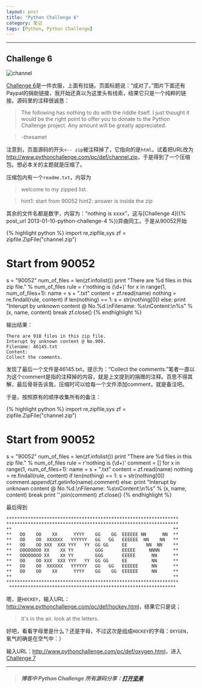 ```yaml
---
layout: post
title: "Python Challenge 6"
category: 笔记
tags: [Python, Python Challenge]
---
```


---

## Challenge 6

![channel](/assets/images/posts/2013-01-10-python-challenge-6-channel.jpg)

[Challenge 6][]是一件衣服，上面有拉链。页面标题说：“成对了。”图片下面还有Paypal的捐助链接，我开始还真以为这里头有线索，结果它只是一个纯粹的链接。源码里的注释很诚恳：

> The following has nothing to do with the riddle itself. I just thought it would be the right point to offer you to donate to the Python Challenge project. Any amount will be greatly appreciated.

> -thesamet

注意到，页面源码的开头`<-- zip`被注释掉了，它指向的是`html`。试着把URL改为<http://www.pythonchallenge.com/pc/def/channel.zip>，于是得到了一个压缩包。想必本关的主题就是压缩了。

压缩包内有一个`readme.txt`，内容为

> welcome to my zipped list.

> hint1: start from 90052
> hint2: answer is inside the zip
>

其余的文件名都是数字，内容为：“nothing is xxxx”，这与[Challenge 4]({% post_url 2013-01-10-python-challenge-4 %})异曲同工。于是从90052开始

{% highlight python %}
import re,zipfile,sys
zf = zipfile.ZipFile("channel.zip")
# Start from 90052
s = "90052"
num_of_files = len(zf.infolist())
print "There are %d files in this zip file." % num_of_files
rule = r'nothing is (\d+)'
for x in range(1, num_of_files+1):
    name = s + ".txt"
    content = zf.read(name)
    nothing = re.findall(rule, content)
    if len(nothing) == 1:
        s = str(nothing[0])
    else:
        print "Interupt by unknown content @ No.%d.\nFilename: %s\nContent:\n%s" % (x, name, content)
        break
zf.close()
{% endhighlight %}

输出结果：

    There are 910 files in this zip file.
    Interupt by unknown content @ No.909.
    Filename: 46145.txt
    Content:
    Collect the comments.

发现了最后一个文件是46145.txt，提示为：“Collect the comments.”笔者一直以为这个comment是指的注释掉的内容，就是上文提到的捐赠的注释。百思不得其解，最后骨哥告诉我，压缩时可以给每一个文件添加comment，就是备注吧。

于是，按照原有的顺序收集所有的备注：

{% highlight python %}
import re,zipfile,sys
zf = zipfile.ZipFile("channel.zip")
# Start from 90052
s = "90052"
num_of_files = len(zf.infolist())
print "There are %d files in this zip file." % num_of_files
rule = r'nothing is (\d+)'
comment = []
for x in range(1, num_of_files+1):
    name = s + ".txt"
    content = zf.read(name)
    nothing = re.findall(rule, content)
    if len(nothing) == 1:
        s = str(nothing[0])
        comment.append(zf.getinfo(name).comment)
    else:
        print "Interupt by unknown content @ No.%d.\nFilename: %s\nContent:\n%s" % (x, name, content)
        break
print ''.join(comment)
zf.close()
{% endhighlight %}

最后得到

<pre><code
>****************************************************************
****************************************************************
**                                                            **
**   OO    OO    XX      YYYY    GG    GG  EEEEEE NN      NN  **
**   OO    OO  XXXXXX   YYYYYY   GG   GG   EEEEEE  NN    NN   **
**   OO    OO XXX  XXX YYY   YY  GG GG     EE       NN  NN    **
**   OOOOOOOO XX    XX YY        GGG       EEEEE     NNNN     **
**   OOOOOOOO XX    XX YY        GGG       EEEEE      NN      **
**   OO    OO XXX  XXX YYY   YY  GG GG     EE         NN      **
**   OO    OO  XXXXXX   YYYYYY   GG   GG   EEEEEE     NN      **
**   OO    OO    XX      YYYY    GG    GG  EEEEEE     NN      **
**                                                            **
****************************************************************
 **************************************************************
</code></pre>


嗯，是`HOCKEY`，输入URL：<http://www.pythonchallenge.com/pc/def/hockey.html>，结果它只是说；

> it's in the air. look at the letters.

好吧，看看字母里是什么？还是字母，不过这次是组成`HOCKEY`的字母：`OXYGEN`，氧气的确是在空气中：）

输入URL：<http://www.pythonchallenge.com/pc/def/oxygen.html>，进入[Challenge 7][]

---

>##### 博客中 Python Challenge 所有源码分享：[打开坚果](https://jianguoyun.com/c/sd/120e4/3c67fa5987bff9fd)


[Challenge 6]: http://www.pythonchallenge.com/pc/def/channel.html
[Challenge 7]: http://www.pythonchallenge.com/pc/def/oxygen.html